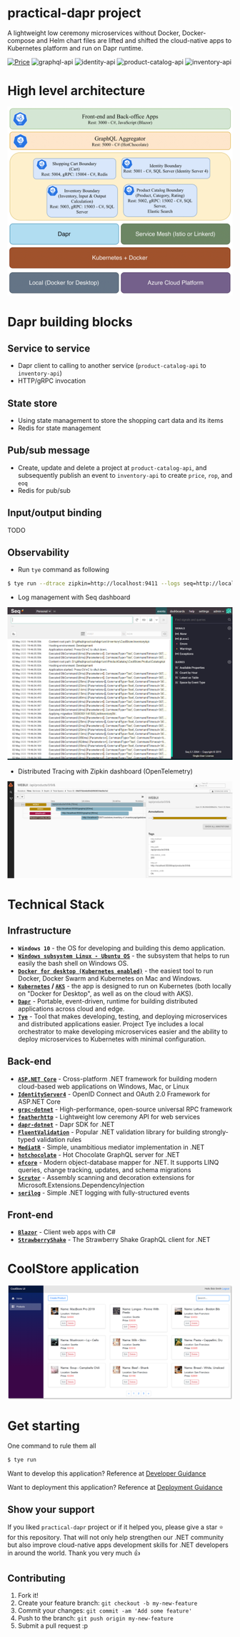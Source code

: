 # practical-dapr project

A lightweight low ceremony microservices without Docker, Docker-compose and Helm chart files are lifted and shifted the cloud-native apps to Kubernetes platform and run on Dapr runtime.

[![Price](https://img.shields.io/badge/price-FREE-0098f7.svg)](https://github.com/thangchung/practical-dapr/blob/master/LICENSE)
![graphql-api](https://github.com/thangchung/practical-dapr/workflows/graphql-ci/badge.svg?branch=master)
![identity-api](https://github.com/thangchung/practical-dapr/workflows/identity-ci/badge.svg?branch=master)
![product-catalog-api](https://github.com/thangchung/practical-dapr/workflows/product-catalog-ci/badge.svg?branch=master)
![inventory-api](https://github.com/thangchung/practical-dapr/workflows/inventory-ci/badge.svg?branch=master)

# High level architecture

![](docs/assets/high_level_architecture.png)

# Dapr building blocks

## Service to service

- Dapr client to calling to another service (`product-catalog-api` to `inventory-api`)
- HTTP/gRPC invocation

## State store

- Using state management to store the shopping cart data and its items
- Redis for state management

## Pub/sub message

- Create, update and delete a project at `product-catalog-api`, and subsequently publish an event to `inventory-api` to create `price`, `rop`, and `eoq`
- Redis for pub/sub

## Input/output binding

TODO

## Observability

- Run `tye` command as following

```bash
$ tye run --dtrace zipkin=http://localhost:9411 --logs seq=http://localhost:5340
```

- Log management with Seq dashboard

![](docs/assets/seq_dashboard.png)

- Distributed Tracing with Zipkin dashboard (OpenTelemetry)

![](docs/assets/zipkin_dashboard.png)

# Technical Stack

## Infrastructure

- **`Windows 10`** - the OS for developing and building this demo application.
- **[`Windows subsystem Linux - Ubuntu OS`](https://docs.microsoft.com/en-us/windows/wsl/install-win10)** - the subsystem that helps to run easily the bash shell on Windows OS.
- **[`Docker for desktop (Kubernetes enabled)`](https://www.docker.com/products/docker-desktop)** - the easiest tool to run Docker, Docker Swarm and Kubernetes on Mac and Windows.
- **[`Kubernetes`](https://kubernetes.io) / [`AKS`](https://docs.microsoft.com/en-us/azure/aks)** - the app is designed to run on Kubernetes (both locally on "Docker for Desktop", as well as on the cloud with AKS).
- **[`Dapr`](https://github.com/dapr/dapr)** - Portable, event-driven, runtime for building distributed applications across cloud and edge.
- **[`Tye`](https://github.com/dotnet/tye)** - Tool that makes developing, testing, and deploying microservices and distributed applications easier. Project Tye includes a local orchestrator to make developing microservices easier and the ability to deploy microservices to Kubernetes with minimal configuration.
  
## Back-end

- **[`ASP.NET Core`](https://github.com/dotnet/aspnetcore)** - Cross-platform .NET framework for building modern cloud-based web applications on Windows, Mac, or Linux
- **[`IdentityServer4`](https://github.com/IdentityServer/IdentityServer4)** - OpenID Connect and OAuth 2.0 Framework for ASP.NET Core
- **[`grpc-dotnet`](https://github.com/grpc/grpc-dotnet)** - High-performance, open-source universal RPC framework
- **[`featherhttp`](https://github.com/featherhttp/framework)** - Lightweight low ceremony API for web services
- **[`dapr-dotnet`](https://github.com/dapr/dotnet-sdk)** - Dapr SDK for .NET
- **[`FluentValidation`](https://github.com/FluentValidation/FluentValidation)** - Popular .NET validation library for building strongly-typed validation rules
- **[`MediatR`](https://github.com/jbogard/MediatR)** - Simple, unambitious mediator implementation in .NET
- **[`hotchocolate`](https://github.com/ChilliCream/hotchocolate)** - Hot Chocolate GraphQL server for .NET
- **[`efcore`](https://github.com/dotnet/efcore)** - Modern object-database mapper for .NET. It supports LINQ queries, change tracking, updates, and schema migrations
- **[`Scrutor`](https://github.com/khellang/Scrutor)** - Assembly scanning and decoration extensions for Microsoft.Extensions.DependencyInjection
- **[`serilog`](https://github.com/serilog/serilog)** - Simple .NET logging with fully-structured events

## Front-end

- **[`Blazor`](https://github.com/dotnet/aspnetcore/tree/master/src/Components)** - Client web apps with C#
- **[`StrawberryShake`](https://github.com/ChilliCream/hotchocolate)** - The Strawberry Shake GraphQL client for .NET

# CoolStore application

![](docs/assets/webui-products.png)

# Get starting

One command to rule them all

```bash
$ tye run
```

Want to develop this application? Reference at [Developer Guidance](/docs/developer_guide.md)

Want to deployment this application? Reference at [Deployment Guidance](/docs/deployment_guide.md)

## Show your support

If you liked `practical-dapr` project or if it helped you, please give a star :star: for this repository. That will not only help strengthen our .NET community but also improve cloud-native apps development skills for .NET developers in around the world. Thank you very much :+1:

## Contributing

1. Fork it!
2. Create your feature branch: `git checkout -b my-new-feature`
3. Commit your changes: `git commit -am 'Add some feature'`
4. Push to the branch: `git push origin my-new-feature`
5. Submit a pull request :p
